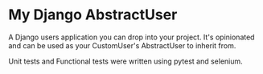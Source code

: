 # My Django AbstractUser

A Django users application you can drop into your project. It's opinionated and can be used as your CustomUser's AbstractUser to inherit from.

Unit tests and Functional tests were written using pytest and selenium.